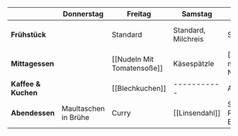 |                     | Donnerstag           | Freitag                    | Samstag             | Sonntag                               | Montag                    | Dienstag          | Mittwoch        | Donnerstag             | Freitag         | Samstag                          | Sonntag         |
| ------------------- | -------------------- | -------------------------- | ------------------- | ------------------------------------- | ------------------------- | ----------------- | --------------- | ---------------------- | --------------- | -------------------------------- | --------------- |
| **Frühstück**       |                      | Standard                   | Standard, Milchreis | Standard                              | Rührei/gekocht + standard | Müslibuffet       | Armer Ritter    | Full English           | Pfannkuchen     | Standard + Reste Abschlussbuffet | Standard, Reste |
| **Mittagessen**     |                      | [[Nudeln Mit Tomatensoße]] | Käsespätzle         | [[Spinatrisotto mit Nusspilzen]]      | Salatbuffet               | Leberkäse         | Reis mit Scheiß | Falafel + Salat        | Chili           |                                  | Reste           |
| **Kaffee & Kuchen** |                      | [[Blechkuchen]]            | -----------         | Apple crumble                         | Mousse au chocolate       | Obstsalat         | Kuchenbuffet    | Kuchenreste + Brownies | Obst + Kekse    |                                  |                 |
| **Abendessen**      | Maultaschen in Brühe | Curry                      | [[Linsendahl]]      | Semmelknödel, Rotkraut und Bratensoße | [[Lasagne]]               | Fancy Flammkuchen | Gnocci          | Bolo                   | Abschlussbuffet | Schupfnudeln                     |                 |
